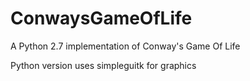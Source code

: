 # ConwaysGameOfLife
A Python 2.7 implementation of Conway's Game Of Life

Python version uses simpleguitk for graphics
